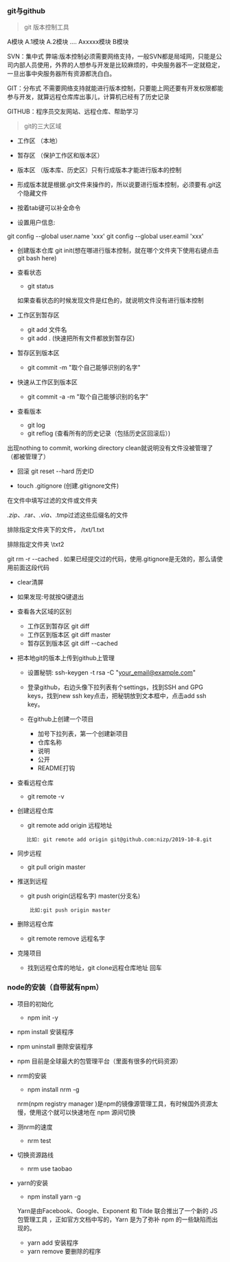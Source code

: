 ### git与github

> git 版本控制工具

A模块
A.1模块
A.2模块
....
Axxxxx模块
B模块


SVN：集中式
    弊端:版本控制必须需要网络支持，一般SVN都是局域网，只能是公司内部人员使用，外界的人想参与开发是比较麻烦的，中央服务器不一定就稳定，一旦出事中央服务器所有资源都洗白白。

GIT：分布式
    不需要网络支持就能进行版本控制，只要能上网还要有开发权限都能参与开发，就算远程仓库库出事儿，计算机已经有了历史记录

GITHUB：程序员交友网站、远程仓库、帮助学习


> git的三大区域

- 工作区 （本地）

- 暂存区 （保护工作区和版本区）

- 版本区 （版本库、历史区）只有行成版本才能进行版本的控制


- 形成版本就是根据.git文件来操作的，所以说要进行版本控制，必须要有.git这个隐藏文件

- 按着tab键可以补全命令

- 设置用户信息:

git config --global user.name 'xxx'
git config --global user.eamil 'xxx'

- 创建版本仓库
    git init(想在哪进行版本控制，就在哪个文件夹下使用右键点击git bash here)


- 查看状态
    - git status

    如果查看状态的时候发现文件是红色的，就说明文件没有进行版本控制

- 工作区到暂存区
    - git add 文件名
    - git add .  (快速把所有文件都放到暂存区)


- 暂存区到版本区
    - git commit -m "取个自己能够识别的名字"


- 快速从工作区到版本区
    - git commit -a -m "取个自己能够识别的名字"

- 查看版本
    - git log
    - git reflog (查看所有的历史记录（包括历史区回滚后）)

出现nothing to commit, working directory clean就说明没有文件没被管理了（都被管理了）


- 回滚
    git reset --hard 历史ID


- touch .gitignore (创建.gitignore文件)

在文件中填写过滤的文件或文件夹

*.zip、*.rar、*.via、*.tmp过滤这些后缀名的文件

排除指定文件夹下的文件， /txt/1.txt

排除指定文件夹  \txt2

git rm -r --cached .  如果已经提交过的代码，使用.gitignore是无效的，那么请使用前面这段代码


- clear清屏

- 如果发现:号就按Q键退出

- 查看各大区域的区别
    - 工作区到暂存区  git diff
    - 工作区到版本区  git diff master
    - 暂存区到版本区  git diff --cached


- 把本地git的版本上传到github上管理

    - 设置秘钥:
        ssh-keygen -t rsa -C "your_email@example.com"

    - 登录github，右边头像下拉列表有个settings，找到SSH and GPG keys，找到new ssh key点击，把秘钥放到文本框中，点击add ssh key。

    - 在github上创建一个项目
        - 加号下拉列表，第一个创建新项目
        - 仓库名称
        - 说明
        - 公开
        - README打钩

- 查看远程仓库
    - git remote -v   
- 创建远程仓库
    - git remote add origin 远程地址
    ```
       比如: git remote add origin git@github.com:nizp/2019-10-8.git
    ```

- 同步远程
    - git pull origin master

- 推送到远程
    - git push origin(远程名字) master(分支名)
    ```
        比如:git push origin master
    ```
- 删除远程仓库
    - git remote remove 远程名字


- 克隆项目
    - 找到远程仓库的地址，git clone远程仓库地址 回车



### node的安装（自带就有npm）

- 项目的初始化
    - npm init -y
- npm install 安装程序

- npm uninstall 删除安装程序

- npm 目前是全球最大的包管理平台（里面有很多的代码资源）


- nrm的安装
  - npm install nrm -g

   nrm(npm registry manager )是npm的镜像源管理工具，有时候国外资源太慢，使用这个就可以快速地在 npm 源间切换

- 测nrm的速度  
    - nrm test
- 切换资源路线
    - nrm use taobao


- yarn的安装
    - npm install yarn -g

    Yarn是由Facebook、Google、Exponent 和 Tilde 联合推出了一个新的 JS 包管理工具 ，正如官方文档中写的，Yarn 是为了弥补 npm 的一些缺陷而出现的。

    - yarn add 安装程序
    - yarn remove 要删除的程序


































